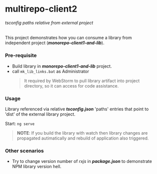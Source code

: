 # multirepo-client2
###### tsconfig paths relative from external project 

This project demonstrates how you can consume a library from independent project (**_monorepo-client1-and-lib_**).

### Pre-requisite
- Build library in **_monorepo-client1-and-lib_** project.
- call `mk_lib_links.bat` as Administrator
  >It required by WebStorm to pull library artifact into project directory,
  > so it can access for code assistance.
  
### Usage
Library referenced via relative **_tsconfig.json_** 'paths' entries that point to 'dist' of the external library project.

Start: `ng serve`

> **NOTE**: If you build the library with watch then library changes are propagated autimatically
> and rebuild of application also triggered. 

### Other scenarios
- Try to change version number of _rxjs_ in **_package.json_** to demonstrate NPM library version hell.

